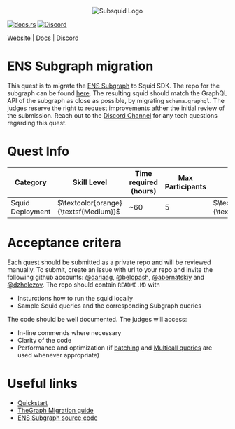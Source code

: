 <p align="center">
<picture>
    <source srcset="https://uploads-ssl.webflow.com/63b5a9958fccedcf67d716ac/64662df3a5a568fd99e3600c_Squid_Pose_1_White-transparent-slim%201.png" media="(prefers-color-scheme: dark)">
    <img src="https://uploads-ssl.webflow.com/63b5a9958fccedcf67d716ac/64662df3a5a568fd99e3600c_Squid_Pose_1_White-transparent-slim%201.png" alt="Subsquid Logo">
</picture>
</p>

[![docs.rs](https://docs.rs/leptos/badge.svg)](https://docs.subsquid.io/)
[![Discord](https://img.shields.io/discord/1031524867910148188?color=%237289DA&label=discord)](https://discord.gg/subsquid)

[Website](https://subsquid.io) | [Docs](https://docs.subsquid.io/) | [Discord](https://discord.gg/subsquid)

# ENS Subgraph migration 

This quest is to migrate the [ENS Subgraph](https://thegraph.com/hosted-service/subgraph/ensdomains/ens) to Squid SDK. The repo for the subgraph can be found [here](https://github.com/ensdomains/ens-subgraph). The resulting squid should match the GraphQL API of the subgraph as close as possible, by migrating `schema.graphql`. The judges reserve the right to request improvements afther the initial review of the submission. Reach out to the [Discord Channel]( https://discord.com/channels/857105545135390731/1155812879770058783) for any tech questions regarding this quest. 

# Quest Info

| Category         | Skill Level                          | Time required (hours) | Max Participants | Reward                             | Status |
| ---------------- | ------------------------------------ | --------------------- | ---------------- | ---------------------------------- | ------ |
| Squid Deployment | $\textcolor{orange}{\textsf{Medium}}$ | ~60                    | 5                | $\textcolor{red}{\textsf{3000tSQD}}$ | open   |

# Acceptance critera

Each quest should be submitted as a private repo and will be reviewed manually. To submit, create an issue with url to your repo and invite the following github accounts: [@dariaag](https://github.com/dariaag), [@belopash](https://github.com/belopash), [@abernatskiy](https://github.com/abernatskiy) and [@dzhelezov](https://github.com/dzhelezov). The repo should contain `README.MD` with

- Insturctions how to run the squid locally
- Sample Squid queries and the corresponding Subgraph queries

The code should be well documented. The judges will access:

- In-line commends where necessary
- Clarity of the code
- Performance and optimization (if [batching](https://docs.subsquid.io/basics/batch-processing/)  and [Multicall queries](https://docs.subsquid.io/tutorials/bayc/step-four-optimizations/#using-multicall-for-aggregating-state-queries) are used whenever appropriate)

# Useful links

- [Quickstart](https://docs.subsquid.io/deploy-squid/quickstart/)
- [TheGraph Migration guide](https://docs.subsquid.io/migrate/migrate-subgraph/)
- [ENS Subgraph source code](https://docs.ens.domains/contract-api-reference/subgraphdata)

